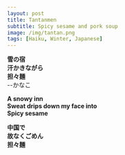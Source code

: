 ```yaml
---
layout: post
title: Tantanmen
subtitle: Spicy sesame and pork soup
image: /img/tantan.png
tags: [Haiku, Winter, Japanese]
---
```

 
**雪の宿  
汗かきながら  
担々麺**  
  --かなこ

**A snowy inn    
Sweat drips down my face into      
Spicy sesame**    

**中国で  
故なくごめん  
担々麺**  



